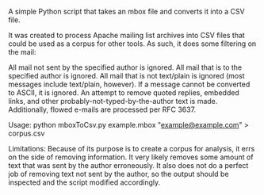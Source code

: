 A simple Python script that takes an mbox file and converts it into a CSV file.

It was created to process Apache mailing list archives into CSV files that could be used as a corpus for other tools. As such, it does some filtering on the mail:

All mail not sent by the specified author is ignored.
All mail that is to the specified author is ignored.
All mail that is not text/plain is ignored (most messages include text/plain, however).
If a message cannot be converted to ASCII, it is ignored.
An attempt to remove quoted replies, embedded links, and other probably-not-typed-by-the-author text is made.
Additionally, flowed e-mails are processed per RFC 3637.

Usage: python mboxToCsv.py example.mbox "<example@example.com>" > corpus.csv

Limitations: Because of its purpose is to create a corpus for analysis, it errs on the side of removing information. It very likely removes some amount of text that was sent by the author erroneously. It also does not do a perfect job of removing text not sent by the author, so the output should be inspected and the script modified accordingly.